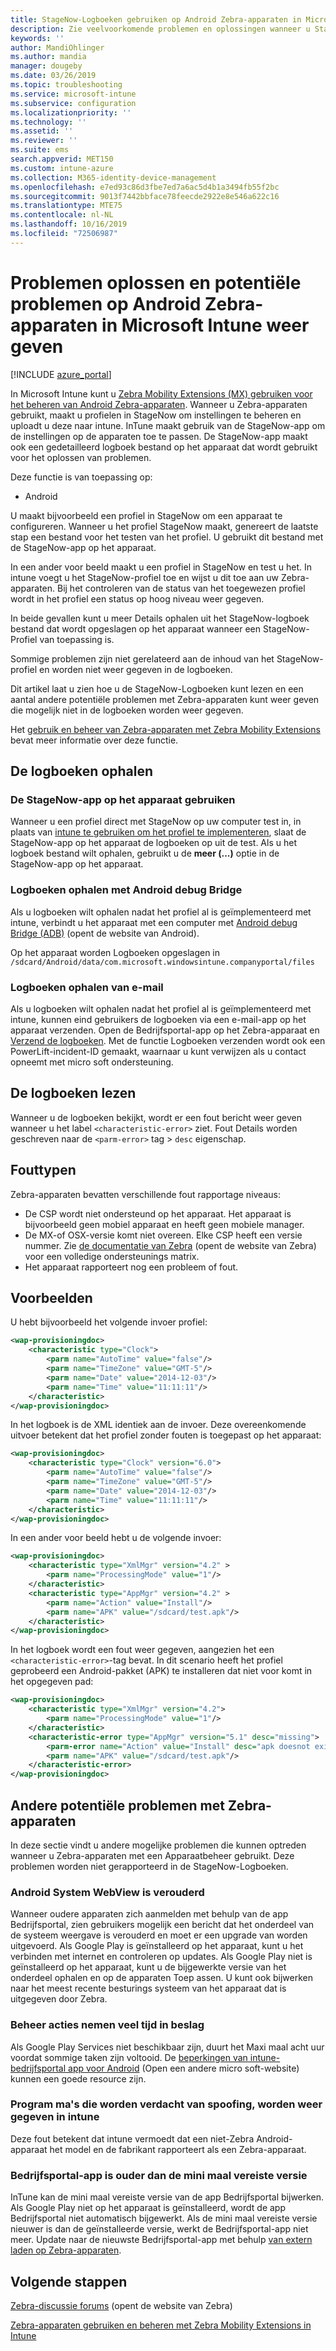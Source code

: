 ```yaml
---
title: StageNow-Logboeken gebruiken op Android Zebra-apparaten in Microsoft Intune-Azure | Microsoft Docs
description: Zie veelvoorkomende problemen en oplossingen wanneer u StageNow op Android-apparaten gebruikt met Microsoft Intune. Meer informatie over het ophalen van Logboeken en voor beelden van het lezen van Logboeken voor succes of fouten.
keywords: ''
author: MandiOhlinger
ms.author: mandia
manager: dougeby
ms.date: 03/26/2019
ms.topic: troubleshooting
ms.service: microsoft-intune
ms.subservice: configuration
ms.localizationpriority: ''
ms.technology: ''
ms.assetid: ''
ms.reviewer: ''
ms.suite: ems
search.appverid: MET150
ms.custom: intune-azure
ms.collection: M365-identity-device-management
ms.openlocfilehash: e7ed93c86d3fbe7ed7a6ac5d4b1a3494fb55f2bc
ms.sourcegitcommit: 9013f7442bbface78feecde2922e8e546a622c16
ms.translationtype: MTE75
ms.contentlocale: nl-NL
ms.lasthandoff: 10/16/2019
ms.locfileid: "72506987"
---
```

# <a name="troubleshoot-and-see-potential-issues-on-android-zebra-devices-in-microsoft-intune"></a>Problemen oplossen en potentiële problemen op Android Zebra-apparaten in Microsoft Intune weer geven

[!INCLUDE [azure_portal](../includes/azure_portal.md)]

In Microsoft Intune kunt u [Zebra Mobility Extensions (MX) gebruiken voor het beheren van Android Zebra-apparaten](android-zebra-mx-overview.md). Wanneer u Zebra-apparaten gebruikt, maakt u profielen in StageNow om instellingen te beheren en uploadt u deze naar intune. InTune maakt gebruik van de StageNow-app om de instellingen op de apparaten toe te passen. De StageNow-app maakt ook een gedetailleerd logboek bestand op het apparaat dat wordt gebruikt voor het oplossen van problemen.

Deze functie is van toepassing op:

- Android

U maakt bijvoorbeeld een profiel in StageNow om een apparaat te configureren. Wanneer u het profiel StageNow maakt, genereert de laatste stap een bestand voor het testen van het profiel. U gebruikt dit bestand met de StageNow-app op het apparaat.

In een ander voor beeld maakt u een profiel in StageNow en test u het. In intune voegt u het StageNow-profiel toe en wijst u dit toe aan uw Zebra-apparaten. Bij het controleren van de status van het toegewezen profiel wordt in het profiel een status op hoog niveau weer gegeven.

In beide gevallen kunt u meer Details ophalen uit het StageNow-logboek bestand dat wordt opgeslagen op het apparaat wanneer een StageNow-Profiel van toepassing is.

Sommige problemen zijn niet gerelateerd aan de inhoud van het StageNow-profiel en worden niet weer gegeven in de logboeken.

Dit artikel laat u zien hoe u de StageNow-Logboeken kunt lezen en een aantal andere potentiële problemen met Zebra-apparaten kunt weer geven die mogelijk niet in de logboeken worden weer gegeven.

Het [gebruik en beheer van Zebra-apparaten met Zebra Mobility Extensions](android-zebra-mx-overview.md) bevat meer informatie over deze functie.

## <a name="get-the-logs"></a>De logboeken ophalen

### <a name="use-the-stagenow-app-on-the-device"></a>De StageNow-app op het apparaat gebruiken
Wanneer u een profiel direct met StageNow op uw computer test in, in plaats van [intune te gebruiken om het profiel te implementeren](android-zebra-mx-overview.md#step-4-create-a-device-management-profile-in-stagenow), slaat de StageNow-app op het apparaat de logboeken op uit de test. Als u het logboek bestand wilt ophalen, gebruikt u de **meer (...)** optie in de StageNow-app op het apparaat.

### <a name="get-logs-using-android-debug-bridge"></a>Logboeken ophalen met Android debug Bridge
Als u logboeken wilt ophalen nadat het profiel al is geïmplementeerd met intune, verbindt u het apparaat met een computer met [Android debug Bridge (ADB)](https://developer.android.com/studio/command-line/adb) (opent de website van Android).

Op het apparaat worden Logboeken opgeslagen in `/sdcard/Android/data/com.microsoft.windowsintune.companyportal/files`

### <a name="get-logs-from-email"></a>Logboeken ophalen van e-mail
Als u logboeken wilt ophalen nadat het profiel al is geïmplementeerd met intune, kunnen eind gebruikers de logboeken via een e-mail-app op het apparaat verzenden. Open de Bedrijfsportal-app op het Zebra-apparaat en [Verzend de logboeken](https://docs.microsoft.com/intune-user-help/send-logs-to-your-it-admin-by-email-android). Met de functie Logboeken verzenden wordt ook een PowerLift-incident-ID gemaakt, waarnaar u kunt verwijzen als u contact opneemt met micro soft ondersteuning.

## <a name="read-the-logs"></a>De logboeken lezen

Wanneer u de logboeken bekijkt, wordt er een fout bericht weer geven wanneer u het label `<characteristic-error>` ziet. Fout Details worden geschreven naar de `<parm-error>` tag > `desc` eigenschap.

## <a name="error-types"></a>Fouttypen

Zebra-apparaten bevatten verschillende fout rapportage niveaus:

- De CSP wordt niet ondersteund op het apparaat. Het apparaat is bijvoorbeeld geen mobiel apparaat en heeft geen mobiele manager.
- De MX-of OSX-versie komt niet overeen. Elke CSP heeft een versie nummer. Zie [de documentatie van Zebra](http://techdocs.zebra.com/mx/) (opent de website van Zebra) voor een volledige ondersteunings matrix.
- Het apparaat rapporteert nog een probleem of fout.

## <a name="examples"></a>Voorbeelden

U hebt bijvoorbeeld het volgende invoer profiel:

```xml
<wap-provisioningdoc>
    <characteristic type="Clock">
        <parm name="AutoTime" value="false"/>
        <parm name="TimeZone" value="GMT-5"/>
        <parm name="Date" value="2014-12-03"/>
        <parm name="Time" value="11:11:11"/>
    </characteristic>
</wap-provisioningdoc>
```

In het logboek is de XML identiek aan de invoer. Deze overeenkomende uitvoer betekent dat het profiel zonder fouten is toegepast op het apparaat:

```xml
<wap-provisioningdoc>
    <characteristic type="Clock" version="6.0">
        <parm name="AutoTime" value="false"/>
        <parm name="TimeZone" value="GMT-5"/>
        <parm name="Date" value="2014-12-03"/>
        <parm name="Time" value="11:11:11"/>
    </characteristic>
</wap-provisioningdoc>
```

In een ander voor beeld hebt u de volgende invoer:

```xml
<wap-provisioningdoc>
    <characteristic type="XmlMgr" version="4.2" >
        <parm name="ProcessingMode" value="1"/>
    </characteristic>
    <characteristic type="AppMgr" version="4.2" >
        <parm name="Action" value="Install"/>
        <parm name="APK" value="/sdcard/test.apk"/>
    </characteristic>
</wap-provisioningdoc>
```

In het logboek wordt een fout weer gegeven, aangezien het een `<characteristic-error>`-tag bevat. In dit scenario heeft het profiel geprobeerd een Android-pakket (APK) te installeren dat niet voor komt in het opgegeven pad:

```xml
<wap-provisioningdoc>
    <characteristic type="XmlMgr" version="4.2">
        <parm name="ProcessingMode" value="1"/>
    </characteristic>
    <characteristic-error type="AppMgr" version="5.1" desc="missing">
        <parm-error name="Action" value="Install" desc="apk doesnot exist in the path"/>
        <parm name="APK" value="/sdcard/test.apk"/>
    </characteristic-error>
</wap-provisioningdoc>
```

## <a name="other-potential-issues-with-zebra-devices"></a>Andere potentiële problemen met Zebra-apparaten

In deze sectie vindt u andere mogelijke problemen die kunnen optreden wanneer u Zebra-apparaten met een Apparaatbeheer gebruikt. Deze problemen worden niet gerapporteerd in de StageNow-Logboeken.

### <a name="android-system-webview-is-out-of-date"></a>Android System WebView is verouderd

Wanneer oudere apparaten zich aanmelden met behulp van de app Bedrijfsportal, zien gebruikers mogelijk een bericht dat het onderdeel van de systeem weergave is verouderd en moet er een upgrade van worden uitgevoerd. Als Google Play is geïnstalleerd op het apparaat, kunt u het verbinden met internet en controleren op updates. Als Google Play niet is geïnstalleerd op het apparaat, kunt u de bijgewerkte versie van het onderdeel ophalen en op de apparaten Toep assen. U kunt ook bijwerken naar het meest recente besturings systeem van het apparaat dat is uitgegeven door Zebra.

### <a name="management-actions-take-a-long-time"></a>Beheer acties nemen veel tijd in beslag

Als Google Play Services niet beschikbaar zijn, duurt het Maxi maal acht uur voordat sommige taken zijn voltooid. De [beperkingen van intune-bedrijfsportal app voor Android](https://support.microsoft.com/help/3211588/limitations-of-intune-company-portal-app-for-android-in-china) (Open een andere micro soft-website) kunnen een goede resource zijn.

### <a name="device-spoofing-suspected-shows-in-intune"></a>Program ma's die worden verdacht van spoofing, worden weer gegeven in intune

Deze fout betekent dat intune vermoedt dat een niet-Zebra Android-apparaat het model en de fabrikant rapporteert als een Zebra-apparaat.

### <a name="company-portal-app-is-older-than-minimum-required-version"></a>Bedrijfsportal-app is ouder dan de mini maal vereiste versie

InTune kan de mini maal vereiste versie van de app Bedrijfsportal bijwerken. Als Google Play niet op het apparaat is geïnstalleerd, wordt de app Bedrijfsportal niet automatisch bijgewerkt. Als de mini maal vereiste versie nieuwer is dan de geïnstalleerde versie, werkt de Bedrijfsportal-app niet meer. Update naar de nieuwste Bedrijfsportal-app met behulp [van extern laden op Zebra-apparaten](android-zebra-mx-overview.md#sideload-the-company-portal-app).

## <a name="next-steps"></a>Volgende stappen

[Zebra-discussie forums](https://developer.zebra.com/community/home/discussions) (opent de website van Zebra)

[Zebra-apparaten gebruiken en beheren met Zebra Mobility Extensions in Intune](android-zebra-mx-overview.md)
